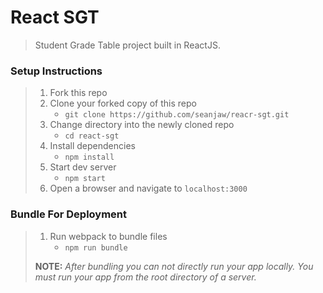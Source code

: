 # React SGT

>Student Grade Table project built in ReactJS.

### Setup Instructions

> 1. Fork this repo
> 1. Clone your forked copy of this repo
>    - `git clone https://github.com/seanjaw/reacr-sgt.git`
> 1. Change directory into the newly cloned repo
>    - `cd react-sgt`
> 1. Install dependencies 
>    - `npm install`
> 1. Start dev server
>    - `npm start`
> 1. Open a browser and navigate to `localhost:3000` 

### Bundle For Deployment

> 1. Run webpack to bundle files
>    - `npm run bundle`
> 
> **NOTE:** *After bundling you can not directly run your app locally. You must run your app from the root directory of a server.*
